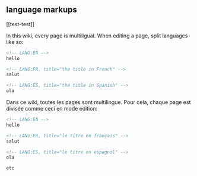 <!-- LANG:EN, title="Wiki how to"-->
 
## language markups
[[test-test]]

In this wiki, every page is multiligual. When editing a page, split languages like so:
```markdown
<!-- LANG:EN -->
hello

<!-- LANG:FR, title="the title in French" -->
salut

<!-- LANG:ES, title="the title in Spanish" -->
ola
```

<!-- LANG:FR, title="Aide Wiki" -->

Dans ce wiki, toutes les pages sont multilingue. Pour cela, chaque page est divisée comme ceci en mode édition:
```markdown
<!-- LANG:EN -->
hello

<!-- LANG:FR, title="le titre en français" -->
salut

<!-- LANG:ES, title="le titre en espagnol" -->
ola

etc
```